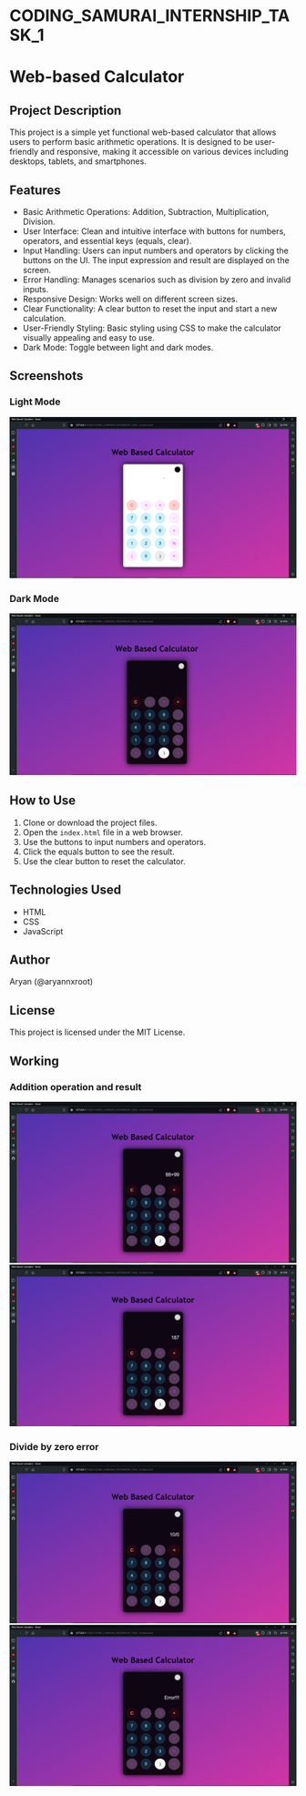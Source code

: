 # CODING_SAMURAI_INTERNSHIP_TASK_1
# Web-based Calculator

## Project Description
This project is a simple yet functional web-based calculator that allows users to perform basic arithmetic operations. It is designed to be user-friendly and responsive, making it accessible on various devices including desktops, tablets, and smartphones.

## Features
- Basic Arithmetic Operations:  Addition, Subtraction, Multiplication, Division.
- User Interface:  Clean and intuitive interface with buttons for numbers, operators, and essential keys (equals, clear).
- Input Handling:  Users can input numbers and operators by clicking the buttons on the UI. The input expression and result are displayed on the screen.
- Error Handling:  Manages scenarios such as division by zero and invalid inputs.
- Responsive Design:  Works well on different screen sizes.
- Clear Functionality:  A clear button to reset the input and start a new calculation.
- User-Friendly Styling:  Basic styling using CSS to make the calculator visually appealing and easy to use.
- Dark Mode:  Toggle between light and dark modes.

## Screenshots
### Light Mode
![Light Mode](images/light_mode.png)

### Dark Mode
![Dark Mode](images/dark_mode.png)

## How to Use
1. Clone or download the project files.
2. Open the `index.html` file in a web browser.
3. Use the buttons to input numbers and operators.
4. Click the equals button to see the result.
5. Use the clear button to reset the calculator.

## Technologies Used
- HTML
- CSS
- JavaScript

## Author
Aryan (@aryannxroot)

## License
This project is licensed under the MIT License.

## Working 
### Addition operation and result
![Adding 2 numbers](images/p1.png)
![Resukt](images/p2.png)

### Divide by zero error
![Divide by zero](images/p3.png)
![Error](images/p4.png)
